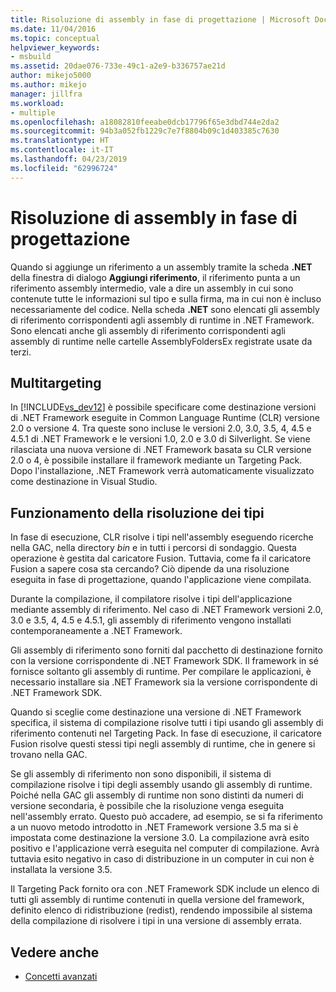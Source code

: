 ```yaml
---
title: Risoluzione di assembly in fase di progettazione | Microsoft Docs
ms.date: 11/04/2016
ms.topic: conceptual
helpviewer_keywords:
- msbuild
ms.assetid: 20dae076-733e-49c1-a2e9-b336757ae21d
author: mikejo5000
ms.author: mikejo
manager: jillfra
ms.workload:
- multiple
ms.openlocfilehash: a18082810feeabe0dcb17796f65e3dbd744e2da2
ms.sourcegitcommit: 94b3a052fb1229c7e7f8804b09c1d403385c7630
ms.translationtype: HT
ms.contentlocale: it-IT
ms.lasthandoff: 04/23/2019
ms.locfileid: "62996724"
---
```

# <a name="resolve-assemblies-at-design-time"></a>Risoluzione di assembly in fase di progettazione
Quando si aggiunge un riferimento a un assembly tramite la scheda **.NET** della finestra di dialogo **Aggiungi riferimento**, il riferimento punta a un riferimento assembly intermedio, vale a dire un assembly in cui sono contenute tutte le informazioni sul tipo e sulla firma, ma in cui non è incluso necessariamente del codice. Nella scheda **.NET** sono elencati gli assembly di riferimento corrispondenti agli assembly di runtime in .NET Framework. Sono elencati anche gli assembly di riferimento corrispondenti agli assembly di runtime nelle cartelle AssemblyFoldersEx registrate usate da terzi.

## <a name="multi-targeting"></a>Multitargeting
 In [!INCLUDE[vs_dev12](../extensibility/includes/vs_dev12_md.md)] è possibile specificare come destinazione versioni di .NET Framework eseguite in Common Language Runtime (CLR) versione 2.0 o versione 4. Tra queste sono incluse le versioni 2.0, 3.0, 3.5, 4, 4.5 e 4.5.1 di .NET Framework e le versioni 1.0, 2.0 e 3.0 di Silverlight. Se viene rilasciata una nuova versione di .NET Framework basata su CLR versione 2.0 o 4, è possibile installare il framework mediante un Targeting Pack. Dopo l'installazione, .NET Framework verrà automaticamente visualizzato come destinazione in Visual Studio.

## <a name="how-type-resolution-works"></a>Funzionamento della risoluzione dei tipi
 In fase di esecuzione, CLR risolve i tipi nell'assembly eseguendo ricerche nella GAC, nella directory *bin* e in tutti i percorsi di sondaggio. Questa operazione è gestita dal caricatore Fusion. Tuttavia, come fa il caricatore Fusion a sapere cosa sta cercando? Ciò dipende da una risoluzione eseguita in fase di progettazione, quando l'applicazione viene compilata.

 Durante la compilazione, il compilatore risolve i tipi dell'applicazione mediante assembly di riferimento. Nel caso di .NET Framework versioni 2.0, 3.0 e 3.5, 4, 4.5 e 4.5.1, gli assembly di riferimento vengono installati contemporaneamente a .NET Framework.

 Gli assembly di riferimento sono forniti dal pacchetto di destinazione fornito con la versione corrispondente di .NET Framework SDK. Il framework in sé fornisce soltanto gli assembly di runtime. Per compilare le applicazioni, è necessario installare sia .NET Framework sia la versione corrispondente di .NET Framework SDK.

 Quando si sceglie come destinazione una versione di .NET Framework specifica, il sistema di compilazione risolve tutti i tipi usando gli assembly di riferimento contenuti nel Targeting Pack. In fase di esecuzione, il caricatore Fusion risolve questi stessi tipi negli assembly di runtime, che in genere si trovano nella GAC.

 Se gli assembly di riferimento non sono disponibili, il sistema di compilazione risolve i tipi degli assembly usando gli assembly di runtime. Poiché nella GAC gli assembly di runtime non sono distinti da numeri di versione secondaria, è possibile che la risoluzione venga eseguita nell'assembly errato. Questo può accadere, ad esempio, se si fa riferimento a un nuovo metodo introdotto in .NET Framework versione 3.5 ma si è impostata come destinazione la versione 3.0. La compilazione avrà esito positivo e l'applicazione verrà eseguita nel computer di compilazione. Avrà tuttavia esito negativo in caso di distribuzione in un computer in cui non è installata la versione 3.5.

 Il Targeting Pack fornito ora con .NET Framework SDK include un elenco di tutti gli assembly di runtime contenuti in quella versione del framework, definito elenco di ridistribuzione (redist), rendendo impossibile al sistema della compilazione di risolvere i tipi in una versione di assembly errata.

## <a name="see-also"></a>Vedere anche
- [Concetti avanzati](../msbuild/msbuild-advanced-concepts.md)